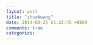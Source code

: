 ```yaml
---
layout: post
title: "zhuakuang"
date: 2014-02-25 01:22:45 +0800
comments: true
categories: 
---
```

